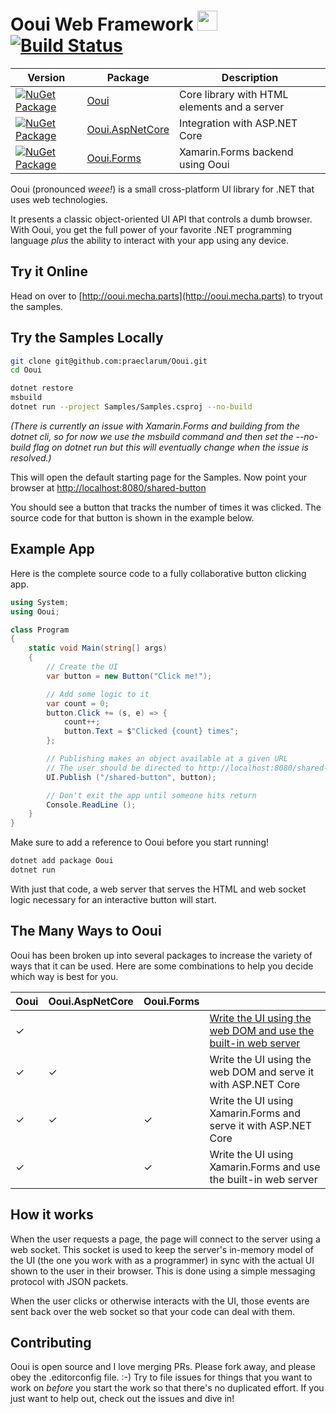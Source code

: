 # Ooui Web Framework <img src="https://raw.githubusercontent.com/praeclarum/Ooui/master/Documentation/Icon.png" height="32"> [![Build Status](https://www.bitrise.io/app/86585e168136767d/status.svg?token=G9Svvnv_NvG40gcqu48RNQ)](https://www.bitrise.io/app/86585e168136767d)

| Version | Package | Description |
| ------- | ------- | ----------- |
| [![NuGet Package](https://img.shields.io/nuget/v/Ooui.svg)](https://www.nuget.org/packages/Ooui) | [Ooui](https://www.nuget.org/packages/Ooui) | Core library with HTML elements and a server |
| [![NuGet Package](https://img.shields.io/nuget/v/Ooui.AspNetCore.svg)](https://www.nuget.org/packages/Ooui.AspNetCore) | [Ooui.AspNetCore](https://www.nuget.org/packages/Ooui.AspNetCore) | Integration with ASP.NET Core |
| [![NuGet Package](https://img.shields.io/nuget/v/Ooui.Forms.svg)](https://www.nuget.org/packages/Ooui.Forms) | [Ooui.Forms](https://www.nuget.org/packages/Ooui.Forms) | Xamarin.Forms backend using Ooui |

Ooui (pronounced *weee!*) is a small cross-platform UI library for .NET that uses web technologies.

It presents a classic object-oriented UI API that controls a dumb browser. With Ooui, you get the full power of your favorite .NET programming language *plus* the ability to interact with your app using any device.


## Try it Online

Head on over to [http://ooui.mecha.parts](http://ooui.mecha.parts) to tryout the samples.


## Try the Samples Locally

```bash
git clone git@github.com:praeclarum/Ooui.git
cd Ooui

dotnet restore
msbuild
dotnet run --project Samples/Samples.csproj --no-build
```

*(There is currently an issue with Xamarin.Forms and building from the dotnet cli, so for now we use the msbuild command and then set the --no-build flag on dotnet run but this will eventually change when the issue is resolved.)*

This will open the default starting page for the Samples. Now point your browser at [http://localhost:8080/shared-button](http://localhost:8080/shared-button)

You should see a button that tracks the number of times it was clicked. The source code for that button is shown in the example below.


## Example App

Here is the complete source code to a fully collaborative button clicking app.

```csharp
using System;
using Ooui;

class Program
{
    static void Main(string[] args)
    {
        // Create the UI
        var button = new Button("Click me!");

        // Add some logic to it
        var count = 0;
        button.Click += (s, e) => {
            count++;
            button.Text = $"Clicked {count} times";
        };

        // Publishing makes an object available at a given URL
        // The user should be directed to http://localhost:8080/shared-button
        UI.Publish ("/shared-button", button);

        // Don't exit the app until someone hits return
        Console.ReadLine ();
    }
}
```

Make sure to add a reference to Ooui before you start running!

```bash
dotnet add package Ooui
dotnet run
```

With just that code, a web server that serves the HTML and web socket logic necessary for an interactive button will start.



## The Many Ways to Ooui

Ooui has been broken up into several packages to increase the variety of ways that it can be used. Here are some combinations to help you decide which way is best for you.

<table>
<thead><tr><th>Ooui</th><th>Ooui.AspNetCore</th><th>Ooui.Forms</th><th></th></tr></thead>

<tr>
<td>&check;</td><td></td><td></td><td><a href="https://github.com/praeclarum/Ooui/wiki/Write-the-UI-using-the-web-DOM-and-use-the-built-in-web-server">Write the UI using the web DOM and use the built-in web server</a></td>
</tr>
<tr>
<td>&check;</td><td>&check;</td><td></td><td>Write the UI using the web DOM and serve it with ASP.NET Core</td>
</tr>
<tr>
<td>&check;</td><td>&check;</td><td>&check;</td><td>Write the UI using Xamarin.Forms and serve it with ASP.NET Core</td>
</tr>
<tr>
<td>&check;</td><td></td><td>&check;</td><td>Write the UI using Xamarin.Forms and use the built-in web server</td>
</tr>

</table>


## How it works

When the user requests a page, the page will connect to the server using a web socket. This socket is used to keep the server's in-memory model of the UI (the one you work with as a programmer) in sync with the actual UI shown to the user in their browser. This is done using a simple messaging protocol with JSON packets.

When the user clicks or otherwise interacts with the UI, those events are sent back over the web socket so that your code can deal with them.


## Contributing

Ooui is open source and I love merging PRs. Please fork away, and please obey the .editorconfig file. :-) Try to file issues for things that you want to work on *before* you start the work so that there's no duplicated effort. If you just want to help out, check out the issues and dive in!
